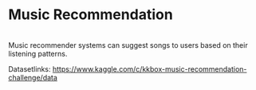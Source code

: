 <h1>Music Recommendation</h1><br>
Music recommender systems can suggest songs to users based on their listening patterns.<br>

Datasetlinks: https://www.kaggle.com/c/kkbox-music-recommendation-challenge/data
